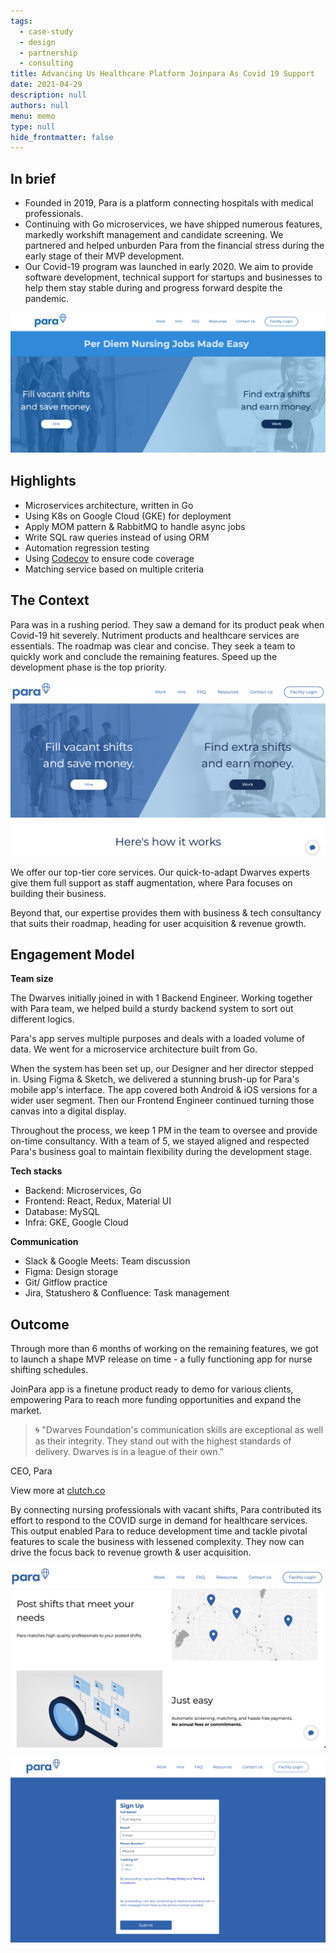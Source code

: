 ```yaml
---
tags: 
  - case-study
  - design
  - partnership
  - consulting
title: Advancing Us Healthcare Platform Joinpara As Covid 19 Support
date: 2021-04-29
description: null
authors: null
menu: memo
type: null
hide_frontmatter: false
---
```


## In brief
* Founded in 2019, Para is a platform connecting hospitals with medical professionals. 
* Continuing with Go microservices, we have shipped numerous features, markedly workshift management and candidate screening. We partnered and helped unburden Para from the financial stress during the early stage of their MVP development.
* Our Covid-19 program was launched in early 2020. We aim to provide software development, technical support for startups and businesses to help them stay stable during and progress forward despite the pandemic. 

![](assets/advancing-us-healthcare-platform-joinpara.png)

## Highlights
* Microservices architecture, written in Go
* Using K8s on Google Cloud (GKE) for deployment
* Apply MOM pattern & RabbitMQ to handle async jobs
* Write SQL raw queries instead of using ORM
* Automation regression testing
* Using [Codecov](https://about.codecov.io/) to ensure code coverage
* Matching service based on multiple criteria

## The Context
Para was in a rushing period. They saw a demand for its product peak when Covid-19 hit severely. Nutriment products and healthcare services are essentials. The roadmap was clear and concise. They seek a team to quickly work and conclude the remaining features. Speed up the development phase is the top priority. 

![](assets/advancing-us-healthcare-platform-joinpara-how-it-work.png)

We offer our top-tier core services. Our quick-to-adapt Dwarves experts give them full support as staff augmentation, where Para focuses on building their business.

Beyond that, our expertise provides them with business & tech consultancy that suits their roadmap, heading for user acquisition & revenue growth. 

## Engagement Model
**Team size**

The Dwarves initially joined in with 1 Backend Engineer. Working together with Para team, we helped build a sturdy backend system to sort out different logics. 

Para's app serves multiple purposes and deals with a loaded volume of data. We went for a microservice architecture built from Go.

When the system has been set up, our Designer and her director stepped in. Using Figma & Sketch, we delivered a stunning brush-up for Para's mobile app's interface. The app covered both Android & iOS versions for a wider user segment. Then our Frontend Engineer continued turning those canvas into a digital display. 

Throughout the process, we keep 1 PM in the team to oversee and provide on-time consultancy. With a team of 5, we stayed aligned and respected Para's business goal to maintain flexibility during the development stage.

**Tech stacks**

* Backend: Microservices, Go
* Frontend: React, Redux, Material UI
* Database: MySQL
* Infra: GKE, Google Cloud

**Communication**

* Slack & Google Meets: Team discussion
* Figma: Design storage
* Git/ Gitflow practice
* Jira, Statushero & Confluence: Task management

## Outcome
Through more than 6 months of working on the remaining features, we got to launch a shape MVP release on time - a fully functioning app for nurse shifting schedules. 

JoinPara app is a finetune product ready to demo for various clients, empowering Para to reach more funding opportunities and expand the market.

>
> 🌀 "Dwarves Foundation's communication skills are exceptional as well as their integrity. They stand out with the highest standards of delivery. Dwarves is in a league of their own."

CEO, Para

View more at [clutch.co](https://clutch.co/profile/dwarves-foundation#reviews)

By connecting nursing professionals with vacant shifts, Para contributed its effort to respond to the COVID surge in demand for healthcare services.
This output enabled Para to reduce development time and tackle pivotal features to scale the business with lessened complexity. They now can drive the focus back to revenue growth & user acquisition.


![](assets/advancing-us-healthcare-platform-joinpara-home-page.png)

![](assets/advancing-us-healthcare-platform-joinpara-sign-up.png)